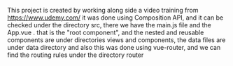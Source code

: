 This project is created by working along side a video training from  https://www.udemy.com/ it was done using Composition API, and it can be checked under the directory src, there we have the main.js file and the App.vue . that is the "root component", and the nested and reusable components are under  directories views and components, the data files are under data directory and also this was done using vue-router, and we can find the routing rules under the directory router
